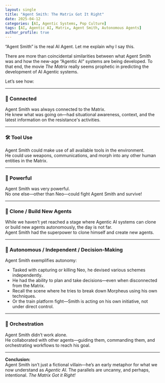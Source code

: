 ```yaml
---
layout: single
title: "Agent Smith: The Matrix Got It Right"
date: 2025-04-12
categories: [AI, Agentic Systems, Pop Culture]
tags: [AI, Agentic AI, Matrix, Agent Smith, Autonomous Agents]
author_profile: true
---
```



“Agent Smith” is the real AI Agent. Let me explain why I say this.

There are more than coincidental similarities between what Agent Smith was and how the new-age “Agentic AI” systems are being developed. To that end, the movie *The Matrix* really seems prophetic in predicting the development of AI Agentic systems.

Let’s see how:

---

### 🔗 Connected

Agent Smith was always connected to the Matrix.  
He knew what was going on—had situational awareness, context, and the latest information on the resistance's activities.

---

### 🛠️ Tool Use

Agent Smith could make use of all available tools in the environment.  
He could use weapons, communications, and morph into any other human entities in the Matrix.

---

### 💪 Powerful

Agent Smith was very powerful.  
No one else—other than Neo—could fight Agent Smith and survive!

---

### 🧬 Clone / Build New Agents

While we haven’t yet reached a stage where Agentic AI systems can clone or build new agents autonomously, the day is not far.  
Agent Smith had the superpower to clone himself and create new agents.

---

### 🤖 Autonomous / Independent / Decision-Making

Agent Smith exemplifies autonomy:

- Tasked with capturing or killing Neo, he devised various schemes independently.
- He had the ability to plan and take decisions—even when disconnected from the Matrix.
- Recall the scene where he tries to break down Morpheus using his own techniques.
- Or the train platform fight—Smith is acting on his own initiative, not under direct control.

---

### 🎯 Orchestration

Agent Smith didn’t work alone.  
He collaborated with other agents—guiding them, commanding them, and orchestrating workflows to reach his goal.

---

**Conclusion:**  
Agent Smith isn’t just a fictional villain—he’s an early metaphor for what we now understand as *Agentic AI*. The parallels are uncanny, and perhaps, intentional. 
*The Matrix Got it Right!*

